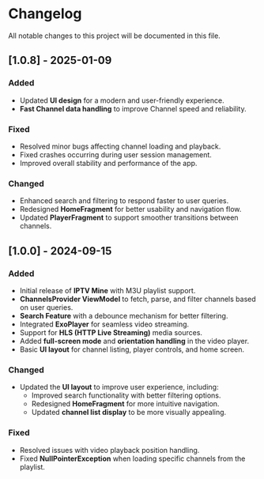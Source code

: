 # Changelog

All notable changes to this project will be documented in this file.

## [1.0.8] - 2025-01-09  
### Added  
- Updated **UI design** for a modern and user-friendly experience.  
- **Fast Channel data handling** to improve Channel speed and reliability.  

### Fixed  
- Resolved minor bugs affecting channel loading and playback.  
- Fixed crashes occurring during user session management.  
- Improved overall stability and performance of the app.  

### Changed  
- Enhanced search and filtering to respond faster to user queries.  
- Redesigned **HomeFragment** for better usability and navigation flow.  
- Updated **PlayerFragment** to support smoother transitions between channels.  

## [1.0.0] - 2024-09-15  
### Added  
- Initial release of **IPTV Mine** with M3U playlist support.  
- **ChannelsProvider ViewModel** to fetch, parse, and filter channels based on user queries.  
- **Search Feature** with a debounce mechanism for better filtering.  
- Integrated **ExoPlayer** for seamless video streaming.  
- Support for **HLS (HTTP Live Streaming)** media sources.  
- Added **full-screen mode** and **orientation handling** in the video player.  
- Basic **UI layout** for channel listing, player controls, and home screen.  

### Changed  
- Updated the **UI layout** to improve user experience, including:  
  - Improved search functionality with better filtering options.  
  - Redesigned **HomeFragment** for more intuitive navigation.  
  - Updated **channel list display** to be more visually appealing.  

### Fixed  
- Resolved issues with video playback position handling.  
- Fixed **NullPointerException** when loading specific channels from the playlist.
